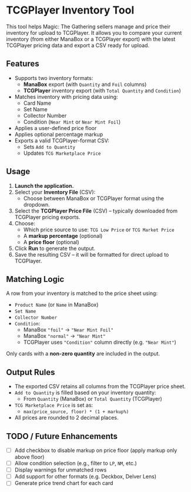 # TCGPlayer Inventory Tool

This tool helps Magic: The Gathering sellers manage and price their inventory for upload to TCGPlayer. It allows you to compare your current inventory (from either ManaBox or a TCGPlayer export) with the latest TCGPlayer pricing data and export a CSV ready for upload.

## Features

- Supports two inventory formats:
  - **ManaBox** export (with `Quantity` and `Foil` columns)
  - **TCGPlayer** inventory export (with `Total Quantity` and `Condition`)
- Matches inventory with pricing data using:
  - Card Name
  - Set Name
  - Collector Number
  - Condition (`Near Mint` or `Near Mint Foil`)
- Applies a user-defined price floor
- Applies optional percentage markup
- Exports a valid TCGPlayer-format CSV:
  - Sets `Add to Quantity`
  - Updates `TCG Marketplace Price`

## Usage

1. **Launch the application.**
2. Select your **Inventory File** (CSV):
   - Choose between ManaBox or TCGPlayer format using the dropdown.
3. Select the **TCGPlayer Price File** (CSV) – typically downloaded from TCGPlayer pricing exports.
4. Choose:
   - Which price source to use: `TCG Low Price` or `TCG Market Price`
   - A **markup percentage** (optional)
   - A **price floor** (optional)
5. Click **Run** to generate the output.
6. Save the resulting CSV – it will be formatted for direct upload to TCGPlayer.

## Matching Logic

A row from your inventory is matched to the price sheet using:

- `Product Name` (or `Name` in ManaBox)
- `Set Name`
- `Collector Number`
- `Condition`:
  - ManaBox `"foil"` → `"Near Mint Foil"`
  - ManaBox `"normal"` → `"Near Mint"`
  - TCGPlayer uses `"Condition"` column directly (e.g. `"Near Mint"`)

Only cards with a **non-zero quantity** are included in the output.

## Output Rules

- The exported CSV retains all columns from the TCGPlayer price sheet.
- `Add to Quantity` is filled based on your inventory quantity:
  - From `Quantity` (ManaBox) or `Total Quantity` (TCGPlayer)
- `TCG Marketplace Price` is set as:
  - `max(price_source, floor) * (1 + markup%)`
- All prices are rounded to 2 decimal places.

## TODO / Future Enhancements

- [ ] Add checkbox to disable markup on price floor (apply markup only above floor)
- [ ] Allow condition selection (e.g., filter to `LP`, `NM`, etc.)
- [ ] Display warnings for unmatched rows
- [ ] Add support for other formats (e.g. Deckbox, Delver Lens)
- [ ] Generate price trend chart for each card
